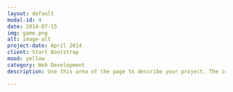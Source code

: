 ```yaml
---
layout: default
modal-id: 4
date: 2014-07-15
img: game.png
alt: image-alt
project-date: April 2014
client: Start Bootstrap
mood: yellow
category: Web Development
description: Use this area of the page to describe your project. The icon above is part of a free icon set by <a href="https://sellfy.com/p/8Q9P/jV3VZ/">Flat Icons</a>. On their website, you can download their free set with 16 icons, or you can purchase the entire set with 146 icons for only $12!

---
```


